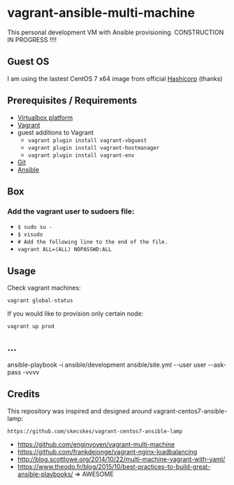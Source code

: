 # vagrant-ansible-multi-machine

This personal development VM with Ansible provisioning. CONSTRUCTION IN PROGRESS !!!!


## Guest OS

I am using the lastest CentOS 7 x64 image from official [Hashicorp](https://atlas.hashicorp.com/centos/7) (thanks)

## Prerequisites / Requirements

- [Virtualbox platform](https://www.virtualbox.org/wiki/Downloads)
- [Vagrant](https://docs.vagrantup.com/v2/installation/)
- guest additions to Vagrant
  - `vagrant plugin install vagrant-vbguest`
  - `vagrant plugin install vagrant-hostmanager`
  - `vagrant plugin install vagrant-env`
- [Git](https://git-scm.com/)
- [Ansible](http://docs.ansible.com/ansible/intro_installation.html)

## Box

### Add the vagrant user to sudoers file:
  - `$ sudo su -`
  - `$ visudo`
  - `# Add the following line to the end of the file.`
  - `vagrant ALL=(ALL) NOPASSWD:ALL`


## Usage

Check vagrant machines: 

    vagrant global-status

If you would like to provision only certain node:

    vagrant up prod

## ...

ansible-playbook -i ansible/development ansible/site.yml --user user --ask-pass -vvvv



## Credits
This repository was inspired and designed around vagrant-centos7-ansible-lamp:
    
    https://github.com/skecskes/vagrant-centos7-ansible-lamp


- https://github.com/enginyoyen/vagrant-multi-machine
- https://github.com/frankdejonge/vagrant-nginx-loadbalancing
- http://blog.scottlowe.org/2014/10/22/multi-machine-vagrant-with-yaml/
- https://www.theodo.fr/blog/2015/10/best-practices-to-build-great-ansible-playbooks/  => AWESOME

